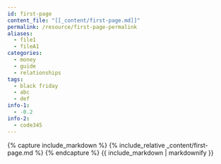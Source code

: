 ```yaml
---
id: first-page
content_file: "[[_content/first-page.md]]"
permalink: /resource/first-page-permalink
aliases: 
  - file1
  - fileA1  
categories:
  - money
  - guide
  - relationships
tags:
  - black friday
  - abc
  - def
info-1: 
  - -0.2  
info-2: 
  - code345
---
```



{% capture include_markdown %}
{% include_relative _content/first-page.md %}
{% endcapture %}
{{ include_markdown | markdownify }}